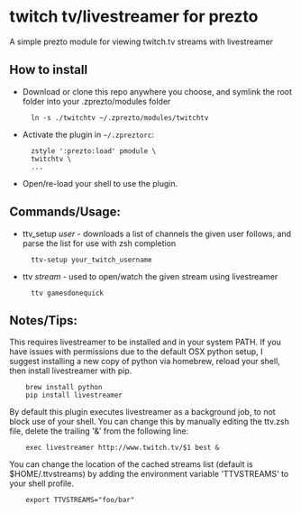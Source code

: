 twitch tv/livestreamer for prezto
=========

A simple prezto module for viewing twitch.tv streams with livestreamer

How to install
--------------

* Download or clone this repo anywhere you choose, and symlink the root folder into your .zprezto/modules folder

        ln -s ./twitchtv ~/.zprezto/modules/twitchtv

* Activate the plugin in `~/.zpreztorc`:

        zstyle ':prezto:load' pmodule \
        twitchtv \
        ...

* Open/re-load your shell to use the plugin.

Commands/Usage:
------

* ttv_setup *user* - downloads a list of channels the given user follows, and parse the list for use with zsh completion

        ttv-setup your_twitch_username

* ttv *stream* - used to open/watch the given stream using livestreamer

        ttv gamesdonequick

Notes/Tips:
-----------

This requires livestreamer to be installed and in your system PATH. If you have issues with permissions due to the default OSX python setup, I suggest installing a new copy of python via homebrew, reload your shell, then install livestreamer with pip.

        brew install python
        pip install livestreamer

By default this plugin executes livestreamer as a background job, to not block use of your shell. You can change this by manually editing the ttv.zsh file, delete the trailing '&' from the following line:

        exec livestreamer http://www.twitch.tv/$1 best &

You can change the location of the cached streams list (default is $HOME/.ttvstreams) by adding the environment variable 'TTVSTREAMS' to your shell profile.

        export TTVSTREAMS="foo/bar"
